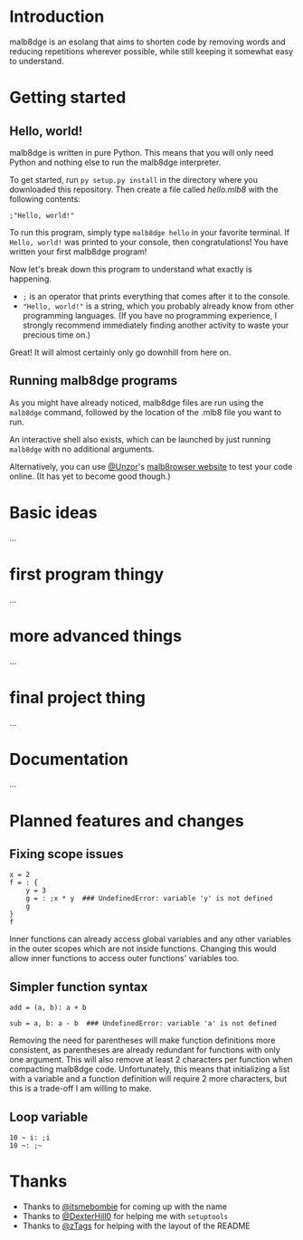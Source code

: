# Introduction
malb8dge is an esolang that aims to shorten code by removing words and reducing repetitions wherever possible, while still keeping it somewhat easy to understand.

# Getting started
## Hello, world!
malb8dge is written in pure Python. This means that you will only need Python and nothing else to run the malb8dge interpreter.

To get started, run `py setup.py install` in the directory where you downloaded this repository.
Then create a file called *hello.mlb8* with the following contents:
```
;"Hello, world!"
```

To run this program, simply type `malb8dge hello` in your favorite terminal.
If `Hello, world!` was printed to your console, then congratulations! You have written your first malb8dge program!

Now let's break down this program to understand what exactly is happening.

* `;` is an operator that prints everything that comes after it to the console.
* `"Hello, world!"` is a string, which you probably already know from other programming languages.
(If you have no programming experience, I strongly recommend immediately finding another activity to waste your precious time on.)

Great! It will almost certainly only go downhill from here on.

## Running malb8dge programs
As you might have already noticed, malb8dge files are run using the `malb8dge` command, followed by the location of the .mlb8 file you want to run.

An interactive shell also exists, which can be launched by just running `malb8dge` with no additional arguments.

Alternatively, you can use [@Unzor](https://github.com/Unzor)'s [malb8rowser website](https://malb8dge.seven7four4.repl.co) to test your code online. (It has yet to become good though.)

# Basic ideas
...

# first program thingy
...

# more advanced things
...

# final project thing
...

# Documentation
...

# Planned features and changes
## Fixing scope issues
```
x = 2
f = : {
    y = 3
    g = : ;x * y  ### UndefinedError: variable 'y' is not defined
    g
}
f
```
Inner functions can already access global variables and any other variables in the outer scopes which are not inside functions.
Changing this would allow inner functions to access outer functions' variables too.

## Simpler function syntax
```
add = (a, b): a + b

sub = a, b: a - b  ### UndefinedError: variable 'a' is not defined
```
Removing the need for parentheses will make function definitions more consistent, as parentheses are already redundant for functions with only one argument.
This will also remove at least 2 characters per function when compacting malb8dge code.
Unfortunately, this means that initializing a list with a variable and a function definition will require 2 more characters, but this is a trade-off I am willing to make.

## Loop variable
```
10 ~ i: ;i
10 ~: ;~
```

# Thanks
* Thanks to [@itsmebombie](https://github.com/itsmebombie) for coming up with the name
* Thanks to [@DexterHill0](https://github.com/DexterHill0) for helping me with `setuptools`
* Thanks to [@zTags](https://github.com/zTags) for helping with the layout of the README
